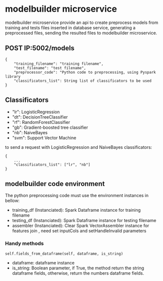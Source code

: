 # modelbuilder microservice
modelbuilder microservice provide an api to create preprocess models from training and tests files inserted in database service, generating a preprocessed files, sending the resulted files to modelbuilder microservice.

## POST IP:5002/models
```
{
    "training_filename": "training filename",
    "test_filename": "test filename",
    "preprocessor_code": "Python code to preprocessing, using Pyspark library
    "classificators_list": String list of classificators to be used
}
```
## Classificators

* "lr": LogisticRegression
* "dt": DecisionTreeClassifier
* "rf": RandomForestClassifier
* "gb": Gradient-boosted tree classifier
* "nb": NaiveBayes
* "svm": Support Vector Machine

to send a request with LogisticRegression and NaiveBayes classificators:
```
{
    ...
    "classificators_list": ["lr", "nb"]
}
```

## modelbuilder code environment

The python preprocessing code must use the environment instances in bellow:

* training_df (Instanciated): Spark Dataframe instance for training filename
* testing_df  (Instanciated): Spark Dataframe instance for testing filename
* assembler (Instanciated): Clear Spark VectorAssembler instance for features join , need set inputCols and setHandleInvalid parameters

### Handy methods

`self.fields_from_dataframe(self, dataframe, is_string)`

* dataframe: dataframe instance
* is_string: Boolean parameter, if True, the method return the string dataframe fields, otherwise, return the numbers dataframe fields.

 